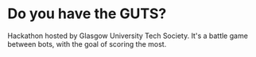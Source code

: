 # Do you have the GUTS?
Hackathon hosted by Glasgow University Tech Society. It's a battle game between bots, with the goal of scoring the most. 
